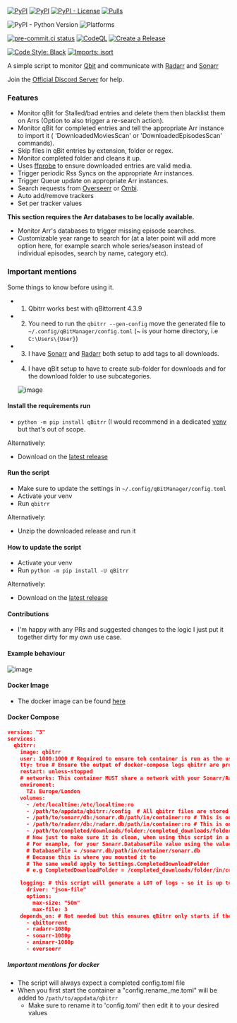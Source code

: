 [![PyPI](https://img.shields.io/pypi/v/qBitrr)](https://pypi.org/project/qBitrr/)
[![PyPI](https://img.shields.io/pypi/dm/qbitrr)](https://pypi.org/project/qBitrr/)
[![PyPI - License](https://img.shields.io/pypi/l/qbitrr)](https://github.com/Drapersniper/Qbitrr/blob/master/LICENSE)
[![Pulls](https://img.shields.io/docker/pulls/drapersniper/qbitrr.svg)](https://hub.docker.com/r/drapersniper/qbitrr)

![PyPI - Python Version](https://img.shields.io/pypi/pyversions/qbitrr)
![Platforms](https://img.shields.io/badge/platform-linux--64%20%7C%20osx--64%20%7C%20win--32%20%7C%20win--64-lightgrey)

[![pre-commit.ci status](https://results.pre-commit.ci/badge/github/Drapersniper/Qbitrr/master.svg)](https://results.pre-commit.ci/latest/github/Drapersniper/Qbitrr/master)
[![CodeQL](https://github.com/Drapersniper/Qbitrr/actions/workflows/codeql-analysis.yml/badge.svg?branch=master)](https://github.com/Drapersniper/Qbitrr/actions/workflows/codeql-analysis.yml)
[![Create a Release](https://github.com/Drapersniper/Qbitrr/actions/workflows/release.yml/badge.svg?branch=master)](https://github.com/Drapersniper/Qbitrr/actions/workflows/release.yml)

[![Code Style: Black](https://img.shields.io/badge/code%20style-black-000000.svg)](https://github.com/psf/black)
[![Imports: isort](https://img.shields.io/badge/%20imports-isort-%231674b1?style=flat&labelColor=ef8336)](https://pycqa.github.io/isort/)

A simple script to monitor [Qbit](https://github.com/qbittorrent/qBittorrent) and communicate with [Radarr](https://github.com/Radarr/Radarr) and [Sonarr](https://github.com/Sonarr/Sonarr)

Join the [Official Discord Server](https://discord.gg/FT3puape2A) for help.

### Features

- Monitor qBit for Stalled/bad entries and delete them then blacklist them on Arrs (Option to also trigger a re-search action).
- Monitor qBit for completed entries and tell the appropriate Arr instance to import it ( 'DownloadedMoviesScan' or 'DownloadedEpisodesScan' commands).
- Skip files in qBit entries by extension, folder or regex.
- Monitor completed folder and cleans it up.
- Uses [ffprobe](https://github.com/FFmpeg/FFmpeg) to ensure downloaded entries are valid media.
- Trigger periodic Rss Syncs on the appropriate Arr instances.
- Trigger Queue update on appropriate Arr instances.
- Search requests from [Overseerr](https://github.com/sct/overseerr) or [Ombi](https://github.com/Ombi-app/Ombi).
- Auto add/remove trackers
- Set per tracker values

**This section requires the Arr databases to be locally available.**

- Monitor Arr's databases to trigger missing episode searches.
- Customizable year range to search for (at a later point will add more option here, for example search whole series/season instead of individual episodes, search by name, category etc).

### Important mentions

Some things to know before using it.

- 1. Qbitrr works best with qBittorrent 4.3.9
- 2. You need to run the `qbitrr --gen-config` move the generated file to `~/.config/qBitManager/config.toml` (~ is your home directory, i.e `C:\Users\{User}`)
- 3. I have [Sonarr](https://github.com/Sonarr/Sonarr) and [Radarr](https://github.com/Radarr/Radarr) both setup to add tags to all downloads.
- 4. I have qBit setup to have to create sub-folder for downloads and for the download folder to
     use subcategories.

  ![image](https://user-images.githubusercontent.com/27962761/139117102-ec1d321a-1e64-4880-8ad1-ee2c9b805f92.png)

#### Install the requirements run

- `python -m pip install qBitrr` (I would recommend in a dedicated [venv](https://docs.python.org/3.3/library/venv.html) but that's out of scope.

Alternatively:
- Download on the [latest release](https://github.com/Drapersniper/Qbitrr/releases/latest)

#### Run the script

- Make sure to update the settings in `~/.config/qBitManager/config.toml`
- Activate your venv
- Run `qbitrr`

Alternatively:
- Unzip the downloaded release and run it

#### How to update the script

- Activate your venv
- Run `python -m pip install -U qBitrr`

Alternatively:
- Download on the [latest release](https://github.com/Drapersniper/Qbitrr/releases/latest)

#### Contributions

- I'm happy with any PRs and suggested changes to the logic I just put it together dirty for my own use case.

#### Example behaviour

![image](https://user-images.githubusercontent.com/27962761/146447714-5309d3e6-51fd-472c-9587-9df491f121b3.png)


#### Docker Image
- The docker image can be found [here](https://hub.docker.com/r/drapersniper/qbitrr)

#### Docker Compose
```json
version: "3"
services:
  qbitrr:
    image: qbitrr
    user: 1000:1000 # Required to ensure teh container is run as the user who has perms to see the 2 mount points and the ability to write to the CompletedDownloadFolder mount
    tty: true # Ensure the output of docker-compose logs qbitrr are properly colored.
    restart: unless-stopped
    # networks: This container MUST share a network with your Sonarr/Radarr instances
    enviroment:
      TZ: Europe/London
    volumes:
      - /etc/localtime:/etc/localtime:ro
      - /path/to/appdata/qbitrr:/config  # All qbitrr files are stored in the `/config` folder when using a docker container
      - /path/to/sonarr/db:/sonarr.db/path/in/container:ro # This is only needed if you want episode search handling :ro means it is only ever mounted as a read-only folder, the script never needs more than read access
      - /path/to/radarr/db:/radarr.db/path/in/container:ro # This is only needed if you want movie search handling, :ro means it is only ever mounted as a read-only folder, the script never needs more than read access
      - /path/to/completed/downloads/folder:/completed_downloads/folder/in/container:rw # The script will ALWAYS require write permission in this folder if mounted, this folder is used to monitor completed downloads and if not present will cause the script to ignore downloaded file monitoring.
      # Now just to make sure it is clean, when using this script in a docker you will need to ensure you config.toml values reflect the mounted folders.#
      # For example, for your Sonarr.DatabaseFile value using the values above you'd add
      # DatabaseFile = /sonarr.db/path/in/container/sonarr.db
      # Because this is where you mounted it to
      # The same would apply to Settings.CompletedDownloadFolder
      # e.g CompletedDownloadFolder = /completed_downloads/folder/in/container

    logging: # this script will generate a LOT of logs - so it is up to you to decide how much of it you want to store
      driver: "json-file"
      options:
        max-size: "50m"
        max-file: 3
    depends_on: # Not needed but this ensures qBitrr only starts if the dependencies are up and running
      - qbittorrent
      - radarr-1080p
      - sonarr-1080p
      - animarr-1080p
      - overseerr
```
##### Important mentions for docker
- The script will always expect a completed config.toml file
- When you first start the container a "config.rename_me.toml" will be added to `/path/to/appdata/qbitrr`
  - Make sure to rename it to 'config.toml' then edit it to your desired values
